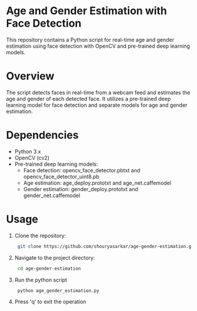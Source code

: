 # Age and Gender Estimation with Face Detection

This repository contains a Python script for real-time age and gender estimation using face detection with OpenCV and pre-trained deep learning models.
# Overview

The script detects faces in real-time from a webcam feed and estimates the age and gender of each detected face. It utilizes a pre-trained deep learning model for face detection and separate models for age and gender estimation.

# Dependencies
* Python 3.x
* OpenCV (cv2)
* Pre-trained deep learning models:
  * Face detection: opencv_face_detector.pbtxt and opencv_face_detector_uint8.pb
  * Age estimation: age_deploy.prototxt and age_net.caffemodel
  * Gender estimation: gender_deploy.prototxt and gender_net.caffemodel


# Usage
1. Clone the repository:
    ``` bash
     git clone https://github.com/shouryasarkar/age-gender-estimation.git
    ```
2. Navigate to the project directory:
   ``` bash
    cd age-gender-estimation
   ```
3. Run the python script
   ``` bash
    python age_gender_estimation.py
   ```
4. Press 'q' to exit the operation
